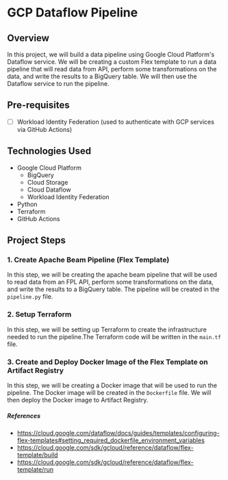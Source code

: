 # GCP Dataflow Pipeline

## Overview

In this project, we will build a data pipeline using Google Cloud Platform's Dataflow service. We will be creating a custom Flex template to run a data pipeline that will read data from API, perform some transformations on the data, and write the results to a BigQuery table. We will then use the Dataflow service to run the pipeline.

## Pre-requisites

- [ ] Workload Identity Federation (used to authenticate with GCP services via GitHub Actions)

## Technologies Used

- Google Cloud Platform
  - BigQuery
  - Cloud Storage
  - Cloud Dataflow
  - Workload Identity Federation
- Python
- Terraform
- GitHub Actions

## Project Steps

### 1. Create Apache Beam Pipeline (Flex Template)

In this step, we will be creating the apache beam pipeline that will be used to read data from an FPL API, perform some transformations on the data, and write the results to a BigQuery table. The pipeline will be created in the `pipeline.py` file.

### 2. Setup Terraform

In this step, we will be setting up Terraform to create the infrastructure needed to run the pipeline.The Terraform code will be written in the `main.tf` file.

### 3. Create and Deploy Docker Image of the Flex Template on Artifact Registry

In this step, we will be creating a Docker image that will be used to run the pipeline. The Docker image will be created in the `Dockerfile` file. We will then deploy the Docker image to Artifact Registry.

##### References

- https://cloud.google.com/dataflow/docs/guides/templates/configuring-flex-templates#setting_required_dockerfile_environment_variables
- https://cloud.google.com/sdk/gcloud/reference/dataflow/flex-template/build
- https://cloud.google.com/sdk/gcloud/reference/dataflow/flex-template/run
